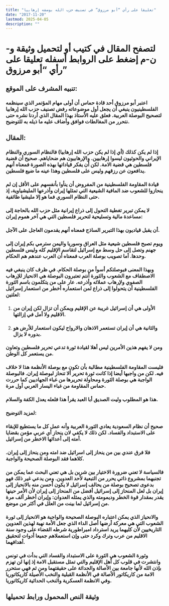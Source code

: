 ```yaml
---
title: "تعليقا على رأي “أبو مرزوق” في تصنيف حزب الله بوصفه إرهابيا"
date: "2017-11-20"
lastmod: 2025-04-05
description: ""
---
```

# **لتصفح المقال في كتيب أو لتحميل وثيقة و-ن-م إضغط على الروابط أسفله** **تعليقا على رأي “أبو مرزوق”**

## تنبيه المشرف على الموقع:

### اعتبر أبو مرزوق أحد قادة حماس أن أولى مهام المؤتمر الذي سينظمه الفلسطينيون ينبغي أن يجعل أول موضوعاته رفض تصنيف حزب الله إرهابيا لتصحيح البوصلة العربية. فعلق عليه الأستاذ بهذا المقال الذي أردنا نشره حتى نتحرر من المغالطات فوافق وأضاف عليه ما ذيله به للتوضيح.

## المقال:

### إذا لم يكن كذلك (أي إذا لم يكن حزب الله إرهابيا) فالنظام السوري والنظام الإيراني والحوثيون ليسوا إرهابيين. والإرهابيون هم ضحاياهم. صحيح أن قضية فلسطين هي قضية الامة. لكن أن يفكر قياداتها بهذه الصورة فمعناه أنهم يدافعون عن رزقهم وليس على فلسطين وهذا عينه ما ضيع فلسطين.

### قيادة المقاومة الفلسطينية من المفروض أن ينأوا بأنفسهم على الأقل إن لم ينحازوا للشعوب ضد المافية الشيعية التي تمثلها إيران وأذرعها المليشياوية، إذ حتى النظام السوري فما هو إلا مليشيا طائفية.

### لا يمكن تبرير تغطية التحول إلى ذراع إيرانية مثل حزب الله بالحاجة إلى مساعدة مالية وتسليحية لتحرير فلسطين التي هي آخر هموم إيران:

### أن يقبل قياديون بهذا التبرير الساذج فمعناه أنهم يقدمون العاجل على الآجل.

### ويوم تصبح فلسطين شيعية مثل العراق وسوريا واليمن سترمي بكم إيران إلى جهنم وتصل إلى حل وسط مع إسرائيل لتقاسم الإقليم كله وليس فلسطين وحدها. أما تصويب بوصلة العرب فمعناه أن العرب عندهم هم الحكام.

### وبهذا المعنى فبوصلتكم أسوأ من بوصلة الحكام. في ظرف كان ينبغي فيه الاصطفاف مع الشعوب والثورة أنتم تعتبرون البوصلة هي الانحياز للإرهاب الصفوي ولإرهاب عملائه وأذرعه. عار على من يتكلمون باسم الثورة الفلسطينية أن يتحولوا إلى ذراع لمن استعماره أخطر من استعمار إسرائيل لعلتين:

1. ### الأولى هي أن إسرائيل غريبة عن الإقليم ويمكن أن تزال لكن إيران من الاقليم ولا أمل في إزالتها.
2. ### والثانية هي أن إيران تستعمر الاذهان والارواح ليكون استعمار للأرض هو بدوره لا يزال.

### ومن لا يفهم هذين الأمرين ليس أهلا لقيادة ثورة تدعي تحرير فلسطين وتعاون من يستعمر كل الوطن.

### فليست المقاومة الفلسطينية مطالبة بأن تكون مع بوصلة الأنظمة هذا لا خلاف فيه. لكن من واجبها أيضا إذا كانت ثورة تحرير ألا تنحاز لبوصلة إيران. فالبوصلة الواجبة هي بوصلة الثورة ومحاولة تحريرها من غباء الجهاديين كما حررت حماس المقاومة من غباء اليسار العربي أول مرة.

### هذا هو المطلوب وليت الصديق أبا العبد يقرأ هذا فلعله يعدل الكفة والسلام.

### لمزيد التوضيح:

### صحيح أن نظام السعودية يعادي الثورة العربية وأنه عمل كل ما يستطيع للإبقاء على الاستبداد والفساد. لكن ذلك لا يكفي لان ينحاز أي عربي مؤمن بقضايا أمته إلى أعدائها الاخطر من إسرائيل.

### فلا فرق عندي بين من ينحاز إلى اسرائيل ضد امته ومن ينحاز إلى إيران. كلاهما فقد البوصلة الصحيحة والواجبة.

### فالسياسة لا تعني ضرورة الاختيار بين شرين بل هي تعني البحث عما يمكن من تجنبهما بمشروع ذاتي يحرر من التبعية لأحد العدوين. ومن يدعي غير ذلك فهو بدعوى تصحيح بوصلة من يحالف إسرائيل لا يكون أحسن منه بالانحياز إلى إيران بل لعل المنحاز إلى إسرائيل أفضل من المنحاز إلى إيران لأن الأمر حينها يقدر بمقدار قوة الخطر وديمومته والذي يمثله العدوان: وإيران أخطر ألف مرة من إسرائيل لما بينت من العلل في أكثر من موضع.

### والانحياز الذي يمكن اعتباره البوصلة الصحيحة والواجبة هو الانحياز إلى ثورة الشعوب التي هي معركة أرضها أصل الداء الذي جعل الأمة نهبة لهذين العدوين التاريخيين لأن كليهما يريد استرداد امبراطورية شرطه القضاء على وجود سنة الاقليم من عرب وترك وكرد حتى وإن استعملاهم جميعا أدوات لتحقيق أهدافهما.

### وثورة الشعوب هي الثورة على الاستبداد والفساد التي بدأت في تونس وانتشرت في قلوب كل أهل الإقليم والتي تمثل مستقبل الامة إذ إنها لن تهزم بإذن الله لأنها جامعة بين الأصالة والحداثة على حقيقتهما ومن ثم فهي ستحرر الامة من كاريكاتور الأصالة في الأنظمة القبلية والنخب الأصيلة كاريكاتوريا وفي الانظمة العسكرية والنخب الحداثية كاريكاتوريا.

## وثيقة النص المحمول ورابط تحميلها

###

